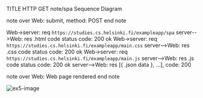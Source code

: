 TITLE HTTP GET note/spa Sequence Diagram

note over Web:
submit,
method: POST
end note

Web->server: req `https://studies.cs.helsinki.fi/exampleapp/spa`
server-->Web: res .html code status code: 200 ok
Web->server: req `https://studies.cs.helsinki.fi/exampleapp/main.css`
server-->Web: res .css code status code: 200 ok
Web->server:  req `https://studies.cs.helsinki.fi/exampleapp/main.js`
server-->Web: res .js code status code: 200 ok
server-->Web: res [{ .json data }, ...], code: 200

note over Web:
Web page rendered
end note

![ex5-image](/img/exercise5.png)